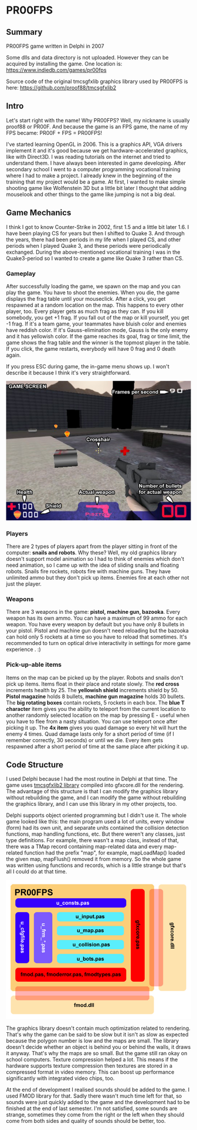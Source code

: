 # PR00FPS

## Summary

PR00FPS game written in Delphi in 2007

Some dlls and data directory is not uploaded. However they can be acquired by installing the game. One location is: https://www.indiedb.com/games/pr00fps

Source code of the original tmcsgfxlib graphics library used by PR00FPS is here:
https://github.com/proof88/tmcsgfxlib2

## Intro

Let's start right with the name! Why PR00FPS? Well, my nickname is usually proof88 or PR00F. And because the game is an FPS game, the name of my FPS became: PR00F + FPS = PR00FPS!

I've started learning OpenGL in 2006. This is a graphics API, VGA drivers implement it and it's good because we get hardware-accelerated graphics, like with Direct3D. I was reading tutorials on the internet and tried to understand them. I have always been interested in game developing. After secondary school I went to a computer programming vocational training where I had to make a project. I already knew in the beginning of the training that my project would be a game. At first, I wanted to make simple shooting game like Wolfenstein 3D but a little bit later I thought that adding mouselook and other things to the game like jumping is not a big deal.

## Game Mechanics

I think I got to know Counter-Strike in 2002, first 1.5 and a little bit later 1.6. I have been playing CS for years but then I shifted to Quake 3. And through the years, there had been periods in my life when I played CS, and other periods when I played Quake 3, and these periods were periodically exchanged. During the above-mentioned vocational training I was in the Quake3-period so I wanted to create a game like Quake 3 rather than CS.

### Gameplay

After successfully loading the game, we spawn on the map and you can play the game. You have to shoot the enemies. When you die, the game displays the frag table until your mouseclick. After a click, you get respawned at a random location on the map. This happens to every other player, too. Every player gets as much frag as they can. If you kill somebody, you get +1 frag. If you fall out of the map or kill yourself, you get -1 frag. If it's a team game, your teammates have bluish color and enemies have reddish color. If it's Gauss-elimination mode, Gauss is the only enemy and it has yellowish color. If the game reaches its goal, frag or time limit, the game shows the frag table and the winner is the topmost player in the table. If you click, the game restarts, everybody will have 0 frag and 0 death again.

If you press ESC during game, the in-game menu shows up. I won't describe it because I think it's very straightforward.

<p align="center">
  <img src="shot1_en.jpg">
</p>

### Players

There are 2 types of players apart from the player sitting in front of the computer: **snails and robots**. Why these? Well, my old graphics library doesn't support model animation so I had to think of enemies which don't need animation, so I came up with the idea of sliding snails and floating robots. Snails fire rockets, robots fire with machine guns. They have unlimited ammo but they don't pick up items. Enemies fire at each other not just the player.

### Weapons

There are 3 weapons in the game: **pistol, machine gun, bazooka**.
Every weapon has its own ammo. You can have a maximum of 99 ammo for each weapon. You have every weapon by default but you have only 8 bullets in your pistol. Pistol and machine gun doesn't need reloading but the bazooka can hold only 5 rockets at a time so you have to reload that sometimes. It's recommended to turn on optical drive interactivity in settings for more game experience . :)

### Pick-up-able items

Items on the map can be picked up by the player. Robots and snails don't pick up items. Items float in their place and rotate slowly. The **red cross** increments health by 25. The **yellowish shield** increments shield by 50. **Pistol magazine** holds 8 bullets, **machine gun magazine** holds 30 bullets. The **big rotating boxes** contain rockets, 5 rockets in each box. The **blue T character** item gives you the ability to teleport from the current location to another randomly selected location on the map by pressing E - useful when you have to flee from a nasty situation. You can use teleport once after picking it up. The **4x item** gives you quad damage so every hit will hurt the enemy 4 times. Quad damage lasts only for a short period of time (if I remember correctly, 30 seconds) or until we die.
Every item gets respawned after a short period of time at the same place after picking it up.

## Code Structure

I used Delphi because I had the most routine in Delphi at that time. The game uses [tmcsgfxlib2 library](https://github.com/proof88/tmcsgfxlib2) compiled into gfxcore.dll for the rendering. The advantage of this structure is that I can modify the graphics library without rebuilding the game, and I can modify the game without rebuilding the graphics library, and I can use this library in my other projects, too.

Delphi supports object oriented programming but I didn't use it. The whole game looked like this: the main program used a lot of units, every window (form) had its own unit, and separate units contained the collision detection functions, map handling functions, etc. But there weren't any classes, just type definitions. For example, there wasn't a map class, instead of that, there was a TMap record containing map-related data and every map-related function had the prefix "map", for example, mapLoadMap() loaded the given map, mapFlush() removed it from memory. So the whole game was written using functions and records, which is a little strange but that's all I could do at that time.

<p align="center">
  <img src="felepites.jpg">
</p>

The graphics library doesn't contain much optimization related to rendering. That's why the game can be said to be slow but it isn't as slow as expected because the polygon number is low and the maps are small. The library doesn't decide whether an object is behind you or behind the walls, it draws it anyway. That's why the maps are so small. But the game still ran okay on school computers. Texture compression helped a lot. This means if the hardware supports texture compression then textures are stored in a compressed format in video memory. This can boost up performance significantly with integrated video chips, too.

At the end of development I realised sounds should be added to the game. I used FMOD library for that. Sadly there wasn't much time left for that, so sounds were just quickly added to the game and the development had to be finished at the end of last semester. I'm not satisfied, some sounds are strange, sometimes they come from the right or the left when they should come from both sides and quality of sounds should be better, too.

